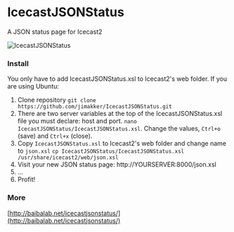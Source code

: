 IcecastJSONStatus
=================

A JSON status page for Icecast2

![IcecastJSONStatus](http://baibalab.net/media/icecast_json_xsl.png)


### Install

You only have to add IcecastJSONStatus.xsl to Icecast2's web folder. If you are using Ubuntu:

1. Clone repository `git clone https://github.com/jimakker/IcecastJSONStatus.git`
2. There are two server variables at the top of the IcecastJSONStatus.xsl file you must declare: host and port. `nano IcecastJSONStatus/IcecastJSONStatus.xsl`. Change the values, `Ctrl+o` (save) and `Ctrl+x` (close).
3. Copy `IcecastJSONStatus.xsl` to Icecast2's web folder and change name to `json.xsl` `cp IcecastJSONStatus/IcecastJSONStatus.xsl /usr/share/icecast2/web/json.xsl`
5. Visit your new JSON status page: http://YOURSERVER:8000/json.xsl
6. ...
7. Profit!

### More

[http://baibalab.net/icecastjsonstatus/](http://baibalab.net/icecastjsonstatus/)